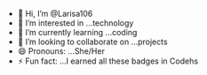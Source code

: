 - 👋 Hi, I’m @Larisa106
- 👀 I’m interested in ...technology
- 🌱 I’m currently learning ...coding
- 💞️ I’m looking to collaborate on ...projects
- 😄 Pronouns: ...She/Her
- ⚡ Fun fact: ...I earned all these badges in Codehs

<!---
Larisa106/Larisa106 is a ✨ special ✨ repository because its `README.md` (this file) appears on your GitHub profile.
You can click the Preview link to take a look at your changes.
--->

